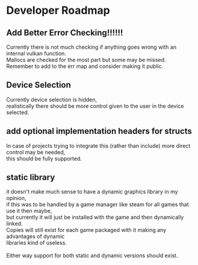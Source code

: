 # Developer Roadmap

## Add Better Error Checking!!!!!!
Currently there is not much checking if anything goes wrong with an internal vulkan function. <br>
Mallocs are checked for the most part but some may be missed. <br>
Remember to add to the err map and consider making it public. <br>

## Device Selection
Currently device selection is hidden, <br>
realistically there should be more control given to the user in the device selected. <br>

## add optional implementation headers for structs
In case of projects trying to integrate this (rather than include) more direct control may be needed, <br>
this should be fully supported. <br>

## static library
it doesn't make much sense to have a dynamic graphics library in my opinion, <br>
if this was to be handled by a game manager like steam for all games that use it then maybe, <br>
but currently it will just be installed with the game and then dynamically linked. <br>
Copies will still exist for each game packaged with it making any advantages of dynamic <br> libraries kind of useless. <br>
<br>
Either way support for both static and dynamic versions should exist. <br>
